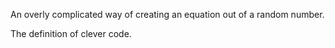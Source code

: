 An overly complicated way of creating an equation out of a random number.

The definition of clever code.
